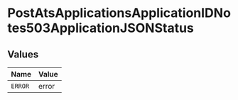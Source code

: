 # PostAtsApplicationsApplicationIDNotes503ApplicationJSONStatus


## Values

| Name    | Value   |
| ------- | ------- |
| `ERROR` | error   |